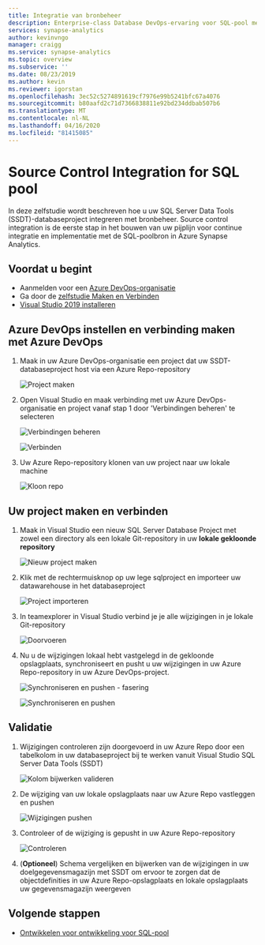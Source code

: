 ```yaml
---
title: Integratie van bronbeheer
description: Enterprise-class Database DevOps-ervaring voor SQL-pool met native source control-integratie met Azure Repos (Git en GitHub).
services: synapse-analytics
author: kevinvngo
manager: craigg
ms.service: synapse-analytics
ms.topic: overview
ms.subservice: ''
ms.date: 08/23/2019
ms.author: kevin
ms.reviewer: igorstan
ms.openlocfilehash: 3ec52c5274891619cf7976e99b5241bfc67a4076
ms.sourcegitcommit: b80aafd2c71d7366838811e92bd234ddbab507b6
ms.translationtype: MT
ms.contentlocale: nl-NL
ms.lasthandoff: 04/16/2020
ms.locfileid: "81415085"
---
```

# <a name="source-control-integration-for-sql-pool"></a>Source Control Integration for SQL pool

In deze zelfstudie wordt beschreven hoe u uw SQL Server Data Tools (SSDT)-databaseproject integreren met bronbeheer.  Source control integration is de eerste stap in het bouwen van uw pijplijn voor continue integratie en implementatie met de SQL-poolbron in Azure Synapse Analytics.

## <a name="before-you-begin"></a>Voordat u begint

- Aanmelden voor een [Azure DevOps-organisatie](https://azure.microsoft.com/services/devops/)
- Ga door de [zelfstudie Maken en Verbinden](create-data-warehouse-portal.md)
- [Visual Studio 2019 installeren](https://visualstudio.microsoft.com/vs/older-downloads/)

## <a name="set-up-and-connect-to-azure-devops"></a>Azure DevOps instellen en verbinding maken met Azure DevOps

1. Maak in uw Azure DevOps-organisatie een project dat uw SSDT-databaseproject host via een Azure Repo-repository

   ![Project maken](./media/sql-data-warehouse-source-control-integration/1-create-project-azure-devops.png "Project maken")

2. Open Visual Studio en maak verbinding met uw Azure DevOps-organisatie en project vanaf stap 1 door 'Verbindingen beheren' te selecteren

   ![Verbindingen beheren](./media/sql-data-warehouse-source-control-integration/2-manage-connections.png "Verbindingen beheren")

   ![Verbinden](./media/sql-data-warehouse-source-control-integration/3-connect.png "Verbinding maken")

3. Uw Azure Repo-repository klonen van uw project naar uw lokale machine

   ![Kloon repo](./media/sql-data-warehouse-source-control-integration/4-clone-repo.png "Kloon repo")

## <a name="create-and-connect-your-project"></a>Uw project maken en verbinden

1. Maak in Visual Studio een nieuw SQL Server Database Project met zowel een directory als een lokale Git-repository in uw **lokale gekloonde repository**

   ![Nieuw project maken](./media/sql-data-warehouse-source-control-integration/5-create-new-project.png "Nieuw project maken")  

2. Klik met de rechtermuisknop op uw lege sqlproject en importeer uw datawarehouse in het databaseproject

   ![Project importeren](./media/sql-data-warehouse-source-control-integration/6-import-new-project.png "Project importeren")  

3. In teamexplorer in Visual Studio verbind je je alle wijzigingen in je lokale Git-repository

   ![Doorvoeren](./media/sql-data-warehouse-source-control-integration/6.5-commit-push-changes.png "Doorvoeren")  

4. Nu u de wijzigingen lokaal hebt vastgelegd in de gekloonde opslagplaats, synchroniseert en pusht u uw wijzigingen in uw Azure Repo-repository in uw Azure DevOps-project.

   ![Synchroniseren en pushen - fasering](./media/sql-data-warehouse-source-control-integration/7-commit-push-changes.png "Synchroniseren en pushen - fasering")

   ![Synchroniseren en pushen](./media/sql-data-warehouse-source-control-integration/7.5-commit-push-changes.png "Synchroniseren en pushen")  

## <a name="validation"></a>Validatie

1. Wijzigingen controleren zijn doorgevoerd in uw Azure Repo door een tabelkolom in uw databaseproject bij te werken vanuit Visual Studio SQL Server Data Tools (SSDT)

   ![Kolom bijwerken valideren](./media/sql-data-warehouse-source-control-integration/8-validation-update-column.png "Kolom bijwerken valideren")

2. De wijziging van uw lokale opslagplaats naar uw Azure Repo vastleggen en pushen

   ![Wijzigingen pushen](./media/sql-data-warehouse-source-control-integration/9-push-column-change.png "Wijzigingen pushen")

3. Controleer of de wijziging is gepusht in uw Azure Repo-repository

   ![Controleren](./media/sql-data-warehouse-source-control-integration/10-verify-column-change-pushed.png "Wijzigingen verifiëren")

4. (**Optioneel**) Schema vergelijken en bijwerken van de wijzigingen in uw doelgegevensmagazijn met SSDT om ervoor te zorgen dat de objectdefinities in uw Azure Repo-opslagplaats en lokale opslagplaats uw gegevensmagazijn weergeven

## <a name="next-steps"></a>Volgende stappen

- [Ontwikkelen voor ontwikkeling voor SQL-pool](sql-data-warehouse-overview-develop.md)

